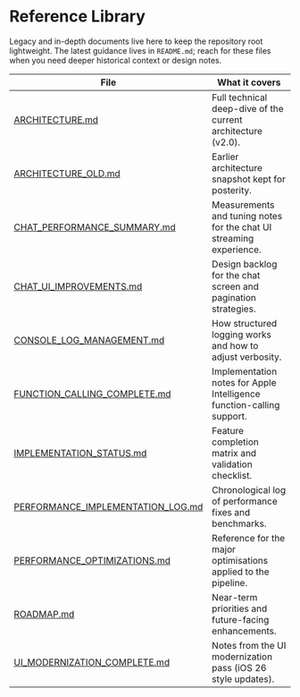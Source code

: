 # Reference Library

Legacy and in-depth documents live here to keep the repository root lightweight. The latest guidance lives in `README.md`; reach for these files when you need deeper historical context or design notes.

| File | What it covers |
| --- | --- |
| [ARCHITECTURE.md](ARCHITECTURE.md) | Full technical deep-dive of the current architecture (v2.0). |
| [ARCHITECTURE_OLD.md](ARCHITECTURE_OLD.md) | Earlier architecture snapshot kept for posterity. |
| [CHAT_PERFORMANCE_SUMMARY.md](CHAT_PERFORMANCE_SUMMARY.md) | Measurements and tuning notes for the chat UI streaming experience. |
| [CHAT_UI_IMPROVEMENTS.md](CHAT_UI_IMPROVEMENTS.md) | Design backlog for the chat screen and pagination strategies. |
| [CONSOLE_LOG_MANAGEMENT.md](CONSOLE_LOG_MANAGEMENT.md) | How structured logging works and how to adjust verbosity. |
| [FUNCTION_CALLING_COMPLETE.md](FUNCTION_CALLING_COMPLETE.md) | Implementation notes for Apple Intelligence function-calling support. |
| [IMPLEMENTATION_STATUS.md](IMPLEMENTATION_STATUS.md) | Feature completion matrix and validation checklist. |
| [PERFORMANCE_IMPLEMENTATION_LOG.md](PERFORMANCE_IMPLEMENTATION_LOG.md) | Chronological log of performance fixes and benchmarks. |
| [PERFORMANCE_OPTIMIZATIONS.md](PERFORMANCE_OPTIMIZATIONS.md) | Reference for the major optimisations applied to the pipeline. |
| [ROADMAP.md](ROADMAP.md) | Near-term priorities and future-facing enhancements. |
| [UI_MODERNIZATION_COMPLETE.md](UI_MODERNIZATION_COMPLETE.md) | Notes from the UI modernization pass (iOS 26 style updates). |
